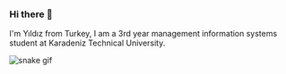 ### Hi there 👋

I'm Yıldız from Turkey, I am a 3rd year management information systems student at Karadeniz Technical University.

![snake gif](https://github.com/yldz9/yldz9/blob/output/github-contribution-grid-snake.gif)
